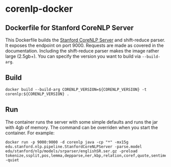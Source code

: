 # corenlp-docker
Dockerfile for Stanford CoreNLP Server
---------

This Dockerfile builds the [Stanford CoreNLP
Server](http://stanfordnlp.github.io/CoreNLP/corenlp-server.html) and
shift-reduce parser. It exposes the endpoint on port 9000. Requests 
are made as covered in the documentation. Including the shift-reduce parser
makes the image rather large (2.5gb+). You can specify the version you want to
build via `--build-arg`.

## Build

```shell
docker build --build-arg CORENLP_VERSION=${CORENLP_VERSION} -t corenlp:${CORENLP_VERSION} .
```

## Run
The container runs the server with some simple defaults and runs the jar with
4gb of memory. The command can be overriden when you start the container. For
example:
```shell
docker run -p 9000:9000 -d corenlp java -cp "*" -mx15g edu.stanford.nlp.pipeline.StanfordCoreNLPServer -parse.model edu/stanford/nlp/models/srparser/englishSR.ser.gz -preload tokenize,ssplit,pos,lemma,depparse,ner,kbp,relation,coref,quote,sentiment -quiet
```

